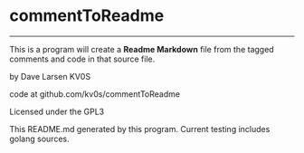  # commentToReadme
 ---
 This is a program will create a **Readme Markdown** file from the tagged comments and code in that source file.

 by Dave Larsen KV0S

 code at github.com/kv0s/commentToReadme

 Licensed under the GPL3

 This README.md generated by this program.  Current testing includes golang sources.

 
